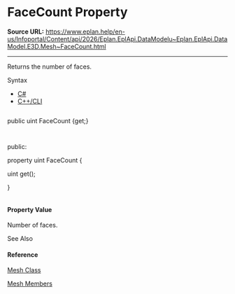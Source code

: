 # FaceCount Property

**Source URL:** https://www.eplan.help/en-us/Infoportal/Content/api/2026/Eplan.EplApi.DataModelu~Eplan.EplApi.DataModel.E3D.Mesh~FaceCount.html

---

Returns the number of faces.

Syntax

- [C#](#i-syntax-CS)
- [C++/CLI](#i-syntax-CPP2005)

```
```
public uint FaceCount {get;}
```
```

```
```
public:
property uint FaceCount {
   uint get();
}
```
```

#### Property Value

Number of faces.



See Also

#### Reference

[Mesh Class](Eplan.EplApi.DataModelu~Eplan.EplApi.DataModel.E3D.Mesh.html)
  
[Mesh Members](Eplan.EplApi.DataModelu~Eplan.EplApi.DataModel.E3D.Mesh_members.html)